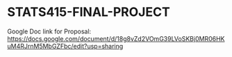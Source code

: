 # STATS415-FINAL-PROJECT

Google Doc link for Proposal: https://docs.google.com/document/d/18g8vZd2VOmG39LVoSKBj0MR06HKuM4RJrnM5MbGZFbc/edit?usp=sharing
